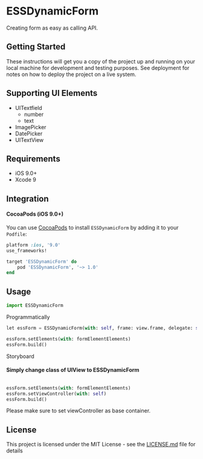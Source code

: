 # ESSDynamicForm

Creating form as easy as calling API.

## Getting Started

These instructions will get you a copy of the project up and running on your local machine for development and testing purposes. See deployment for notes on how to deploy the project on a live system.

## Supporting UI Elements

- UITextfield
    - number
    - text
- ImagePicker
- DatePicker
- UITextView

## Requirements

- iOS 9.0+
- Xcode 9

## Integration

#### CocoaPods (iOS 9.0+)

You can use [CocoaPods](http://cocoapods.org/) to install `ESSDynamicForm` by adding it to your `Podfile`:

```ruby
platform :ios, '9.0'
use_frameworks!

target 'ESSDynamicForm' do
    pod 'ESSDynamicForm', '~> 1.0'
end
```

## Usage

```python
import ESSDynamicForm
```

Programmatically
```python
let essForm = ESSDynamicForm(with: self, frame: view.frame, delegate: self)

essForm.setElements(with: formElementElements)
essForm.build()
```

Storyboard
#### Simply change class of UIView to ESSDynamicForm

```python

essForm.setElements(with: formElementElements)
essForm.setViewController(with: self)
essForm.build()
```

Please make sure to set viewController as base container.

## License

This project is licensed under the MIT License - see the [LICENSE.md](LICENSE.md) file for details
